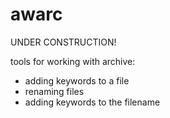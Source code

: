 # awarc
UNDER CONSTRUCTION!

tools for working with archive:

* adding keywords to a file
* renaming files
* adding keywords to the filename